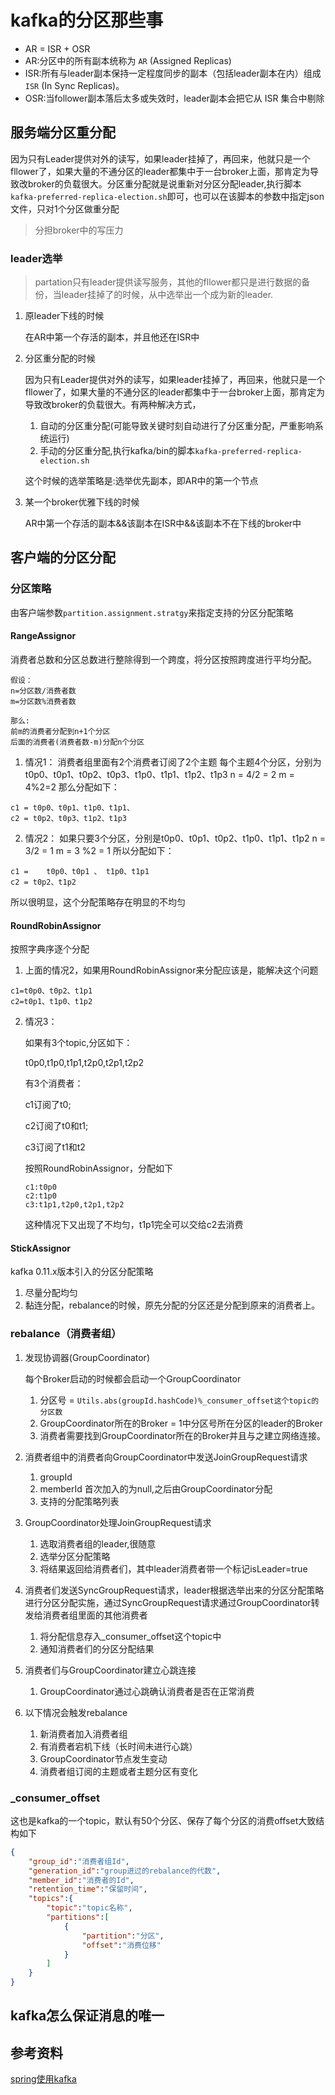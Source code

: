 # kafka的分区那些事

* AR = ISR + OSR
* AR:分区中的所有副本统称为 `AR` (Assigned Replicas)
* ISR:所有与leader副本保持一定程度同步的副本（包括leader副本在内）组成 `ISR` (In Sync Replicas)。
* OSR:当follower副本落后太多或失效时，leader副本会把它从 ISR 集合中剔除

## 服务端分区重分配
因为只有Leader提供对外的读写，如果leader挂掉了，再回来，他就只是一个fllower了，如果大量的不通分区的leader都集中于一台broker上面，那肯定为导致改broker的负载很大。分区重分配就是说重新对分区分配leader,执行脚本`kafka-preferred-replica-election.sh`即可，也可以在该脚本的参数中指定json文件，只对1个分区做重分配

> 分担broker中的写压力


### leader选举
> partation只有leader提供读写服务，其他的fllower都只是进行数据的备份，当leader挂掉了的时候，从中选举出一个成为新的leader.
1. 原leader下线的时候
  
    在AR中第一个存活的副本，并且他还在ISR中 
    
2. 分区重分配的时候
  
    因为只有Leader提供对外的读写，如果leader挂掉了，再回来，他就只是一个fllower了，如果大量的不通分区的leader都集中于一台broker上面，那肯定为导致改broker的负载很大。有两种解决方式，

    1. 自动的分区重分配(可能导致关键时刻自动进行了分区重分配，严重影响系统运行)
    2. 手动的分区重分配,执行kafka/bin的脚本`kafka-preferred-replica-election.sh`
    
      这个时候的选举策略是:选举优先副本，即AR中的第一个节点
    
3. 某一个broker优雅下线的时候

    AR中第一个存活的副本&&该副本在ISR中&&该副本不在下线的broker中

## 

## 客户端的分区分配

### 分区策略

由客户端参数`partition.assignment.stratgy`来指定支持的分区分配策略

#### RangeAssignor

消费者总数和分区总数进行整除得到一个跨度，将分区按照跨度进行平均分配。



```
假设：
n=分区数/消费者数
m=分区数%消费者数

那么:
前m的消费者分配到n+1个分区
后面的消费者(消费者数-m)分配n个分区
```

1. 情况1：
消费者组里面有2个消费者订阅了2个主题
每个主题4个分区，分别为t0p0、t0p1、t0p2、t0p3、t1p0、t1p1、t1p2、t1p3
n = 4/2 = 2
m = 4%2=2
那么分配如下：
```
c1 = t0p0、t0p1、t1p0、t1p1、
c2 = t0p2、t0p3、t1p2、t1p3
```

2. 情况2：
如果只要3个分区，分别是t0p0、t0p1、t0p2、t1p0、t1p1、t1p2
n = 3/2 = 1
m = 3 %2 = 1
所以分配如下：

```
c1 = 	t0p0、t0p1 、 t1p0、t1p1
c2 = t0p2、t1p2
```


所以很明显，这个分配策略存在明显的不均匀

#### RoundRobinAssignor

按照字典序逐个分配

1. 上面的情况2，如果用RoundRobinAssignor来分配应该是，能解决这个问题

```
c1=t0p0、t0p2、t1p1
c2=t0p1、t1p0、t1p2
```

2. 情况3：

   如果有3个topic,分区如下：

   t0p0,t1p0,t1p1,t2p0,t2p1,t2p2

   有3个消费者：

   c1订阅了t0;

   c2订阅了t0和t1;
   
   c3订阅了t1和t2

   按照RoundRobinAssignor，分配如下
   
   ```
   c1:t0p0
   c2:t1p0
   c3:t1p1,t2p0,t2p1,t2p2
   ```
   
   这种情况下又出现了不均匀，t1p1完全可以交给c2去消费

#### StickAssignor

kafka 0.11.x版本引入的分区分配策略

1. 尽量分配均匀
2. 黏连分配，rebalance的时候，原先分配的分区还是分配到原来的消费者上。


### rebalance（消费者组）
1. 发现协调器(GroupCoordinator)
	
	每个Broker启动的时候都会启动一个GroupCoordinator
	
	1. 分区号 = `Utils.abs(groupId.hashCode)%_consumer_offset这个topic的分区数`
	2. GroupCoordinator所在的Broker =  1中分区号所在分区的leader的Broker
	3. 消费者需要找到GroupCoordinator所在的Broker并且与之建立网络连接。
	
2. 消费者组中的消费者向GroupCoordinator中发送JoinGroupRequest请求

   1. groupId
   2. memberId 首次加入的为null,之后由GroupCoordinator分配
   3. 支持的分配策略列表

3. GroupCoordinator处理JoinGroupRequest请求

   1. 选取消费者组的leader,很随意
   2. 选举分区分配策略
   3. 将结果返回给消费者们，其中leader消费者带一个标记isLeader=true

4. 消费者们发送SyncGroupRequest请求，leader根据选举出来的分区分配策略进行分区分配实施，通过SyncGroupRequest请求通过GroupCoordinator转发给消费者组里面的其他消费者

   1. 将分配信息存入_consumer_offset这个topic中
   2. 通知消费者们的分区分配结果

5. 消费者们与GroupCoordinator建立心跳连接

   1. GroupCoordinator通过心跳确认消费者是否在正常消费

6. 以下情况会触发rebalance

   1. 新消费者加入消费者组
   2. 有消费者宕机下线（长时间未进行心跳）
   3. GroupCoordinator节点发生变动
   4. 消费者组订阅的主题或者主题分区有变化

### _consumer_offset

这也是kafka的一个topic，默认有50个分区、保存了每个分区的消费offset大致结构如下

```json
{
    "group_id":"消费者组Id",
    "generation_id":"group进过的rebalance的代数",
    "member_id":"消费者的Id",
    "retention_time":"保留时间",
    "topics":{
        "topic":"topic名称",
        "partitions":[
            {
                "partition":"分区",
                "offset":"消费位移"
            }
        ]
    }
}
```





## kafka怎么保证消息的唯一





##  参考资料

[spring使用kafka](https://blog.csdn.net/qq_26323323/article/details/84938892)

```

```